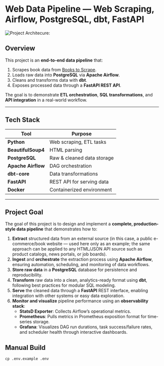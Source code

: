 # Web Data Pipeline — Web Scraping, Airflow, PostgreSQL, dbt, FastAPI

![Project Architecure:](screenshots/project_architecture.png)



## Overview

This project is an **end-to-end data pipeline** that:
1. Scrapes book data from [Books to Scrape](https://books.toscrape.com/).
2. Loads raw data into **PostgreSQL** via **Apache Airflow**.
3. Cleans and transforms data with **dbt**.
4. Exposes processed data through a **FastAPI REST API**.

The goal is to demonstrate **ETL orchestration**, **SQL transformations**, and **API integration** in a real-world workflow.

---

## Tech Stack

| Tool         | Purpose |
|--------------|---------|
| **Python**   | Web scraping, ETL tasks |
| **BeautifulSoup4** | HTML parsing |
| **PostgreSQL** | Raw & cleaned data storage |
| **Apache Airflow** | DAG orchestration |
| **dbt-core** | Data transformations |
| **FastAPI**  | REST API for serving data |
| **Docker**   | Containerized environment |

---

## Project Goal

The goal of this project is to design and implement a **complete, production-style data pipeline** that demonstrates how to:

1. **Extract** structured data from an external source (in this case, a public e-commerce/book website — used here only as an example; the same approach can be applied to any HTML/JSON API source such as product catalogs, news portals, or job boards).
2. **Ingest** and **orchestrate** the extraction process using **Apache Airflow**, ensuring automation, scheduling, and monitoring of data workflows.
3. **Store raw data** in a **PostgreSQL** database for persistence and reproducibility.
4. **Transform** raw data into a clean, analytics-ready format using **dbt**, following best practices for modular SQL modeling.
5. **Serve** the cleaned data through a **FastAPI** REST interface, enabling integration with other systems or easy data exploration.
6. **Monitor and visualize** pipeline performance using an **observability stack**:
   - **StatsD Exporter**: Collects Airflow’s operational metrics.
   - **Prometheus**: Pulls metrics in Prometheus exposition format for time-series storage.
   - **Grafana**: Visualizes DAG run durations, task success/failure rates, and scheduler health through interactive dashboards.


## Manual Build

``` 1. Clone env.example file
cp .env.example .env